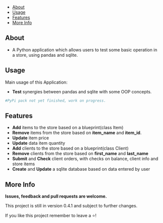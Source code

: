 - [About](#About)
- [Usage](#Usage)
- [Features](#Features)
- [More Info](#More-info)

## About

- A Python application which allows users to test some basic
operation in a store, using pandas and sqlite.

  
## Usage
  Main usage of this Application:
- **Test** synergies between pandas and  sqlite with some OOP concepts. 
 

```python
#PyPi pack not yet finished, work on progress.

```
## Features
- **Add** items to the store based on a blueprint(class Item)
- **Remove** items from the store based on **item_name** and **item_id**.
- **Update** item price
- **Update** data item quantity
- **Add** clients to the store based on a blueprint(class Client)
- **Remove** clients from the store based on **first_name** and **last_name**
- **Submit** and **Check** client orders, with checks on balance, client info and store items
- **Create** and **Update** a sqlite database based on data entered by user 

## More Info

**Issues, feedback and pull requests are welcome.**

This project is still in version 0.4.1 and subject to further changes.

If you like this project remember to leave a ⭐! 
